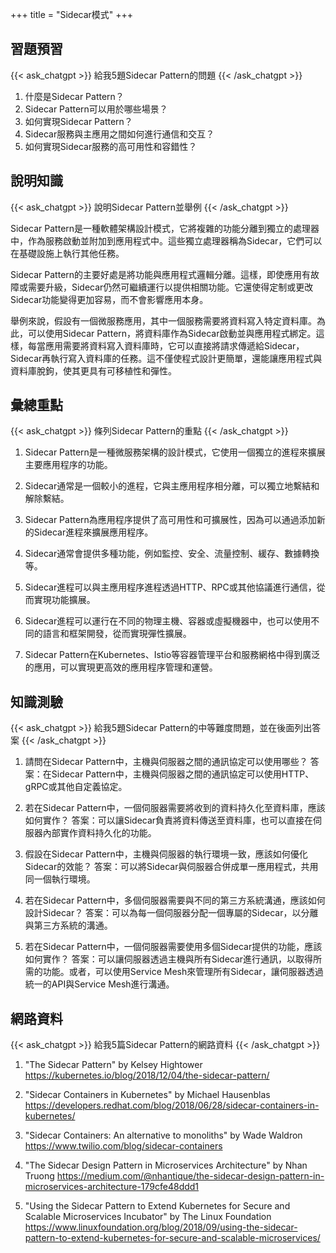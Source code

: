 +++
title = "Sidecar模式"
+++
## 習題預習
{{< ask_chatgpt >}}
給我5題Sidecar Pattern的問題
{{< /ask_chatgpt >}}



1. 什麼是Sidecar Pattern？ 
2. Sidecar Pattern可以用於哪些場景？ 
3. 如何實現Sidecar Pattern？ 
4. Sidecar服務與主應用之間如何進行通信和交互？ 
5. 如何實現Sidecar服務的高可用性和容錯性？   

## 說明知識
{{< ask_chatgpt >}}
說明Sidecar Pattern並舉例
{{< /ask_chatgpt >}}



Sidecar Pattern是一種軟體架構設計模式，它將複雜的功能分離到獨立的處理器中，作為服務啟動並附加到應用程式中。這些獨立處理器稱為Sidecar，它們可以在基礎設施上執行其他任務。

Sidecar Pattern的主要好處是將功能與應用程式邏輯分離。這樣，即使應用有故障或需要升級，Sidecar仍然可繼續運行以提供相關功能。它還使得定制或更改Sidecar功能變得更加容易，而不會影響應用本身。

舉例來說，假設有一個微服務應用，其中一個服務需要將資料寫入特定資料庫。為此，可以使用Sidecar Pattern，將資料庫作為Sidecar啟動並與應用程式綁定。這樣，每當應用需要將資料寫入資料庫時，它可以直接將請求傳遞給Sidecar，Sidecar再執行寫入資料庫的任務。這不僅使程式設計更簡單，還能讓應用程式與資料庫脫鉤，使其更具有可移植性和彈性。   

## 彙總重點
{{< ask_chatgpt >}}
條列Sidecar Pattern的重點
{{< /ask_chatgpt >}}



1. Sidecar Pattern是一種微服務架構的設計模式，它使用一個獨立的進程來擴展主要應用程序的功能。

2. Sidecar通常是一個較小的進程，它與主應用程序相分離，可以獨立地繫結和解除繫結。

3. Sidecar Pattern為應用程序提供了高可用性和可擴展性，因為可以通過添加新的Sidecar進程來擴展應用程序。

4. Sidecar通常會提供多種功能，例如監控、安全、流量控制、緩存、數據轉換等。

5. Sidecar進程可以與主應用程序進程透過HTTP、RPC或其他協議進行通信，從而實現功能擴展。

6. Sidecar進程可以運行在不同的物理主機、容器或虛擬機器中，也可以使用不同的語言和框架開發，從而實現彈性擴展。

7. Sidecar Pattern在Kubernetes、Istio等容器管理平台和服務網格中得到廣泛的應用，可以實現更高效的應用程序管理和運營。   

## 知識測驗
{{< ask_chatgpt >}}
給我5題Sidecar Pattern的中等難度問題，並在後面列出答案
{{< /ask_chatgpt >}}



1. 請問在Sidecar Pattern中，主機與伺服器之間的通訊協定可以使用哪些？
答案：在Sidecar Pattern中，主機與伺服器之間的通訊協定可以使用HTTP、gRPC或其他自定義協定。

2. 若在Sidecar Pattern中，一個伺服器需要將收到的資料持久化至資料庫，應該如何實作？
答案：可以讓Sidecar負責將資料傳送至資料庫，也可以直接在伺服器內部實作資料持久化的功能。

3. 假設在Sidecar Pattern中，主機與伺服器的執行環境一致，應該如何優化Sidecar的效能？
答案：可以將Sidecar與伺服器合併成單一應用程式，共用同一個執行環境。

4. 若在Sidecar Pattern中，多個伺服器需要與不同的第三方系統溝通，應該如何設計Sidecar？
答案：可以為每一個伺服器分配一個專屬的Sidecar，以分離與第三方系統的溝通。

5. 若在Sidecar Pattern中，一個伺服器需要使用多個Sidecar提供的功能，應該如何實作？
答案：可以讓伺服器透過主機與所有Sidecar進行通訊，以取得所需的功能。或者，可以使用Service Mesh來管理所有Sidecar，讓伺服器透過統一的API與Service Mesh進行溝通。   

## 網路資料
{{< ask_chatgpt >}}
給我5篇Sidecar Pattern的網路資料
{{< /ask_chatgpt >}}



1. "The Sidecar Pattern" by Kelsey Hightower 
https://kubernetes.io/blog/2018/12/04/the-sidecar-pattern/

2. "Sidecar Containers in Kubernetes" by Michael Hausenblas 
https://developers.redhat.com/blog/2018/06/28/sidecar-containers-in-kubernetes/

3. "Sidecar Containers: An alternative to monoliths" by Wade Waldron 
https://www.twilio.com/blog/sidecar-containers

4. "The Sidecar Design Pattern in Microservices Architecture" by Nhan Truong 
https://medium.com/@nhantique/the-sidecar-design-pattern-in-microservices-architecture-179cfe48ddd1

5. "Using the Sidecar Pattern to Extend Kubernetes for Secure and Scalable Microservices Incubator" by The Linux Foundation 
https://www.linuxfoundation.org/blog/2018/09/using-the-sidecar-pattern-to-extend-kubernetes-for-secure-and-scalable-microservices/   

